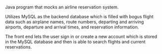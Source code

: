 Java program that mocks an airline reservation system.

Utilizes MySQL as the backend database which is filled with bogus flight data such as airplane names, route numbers, departing and arriving airports, departure and arrival times, and reservation information.

The front end lets the user sign in or create a new account which is stored in the MySQL database and then is able to search flights and current reservations.
